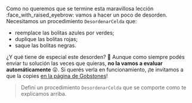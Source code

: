 Como no queremos que se termine esta maravillosa lección :face_with_raised_eyebrow: vamos a hacer un poco de desorden. Necesitamos un procedimiento `DesordenarCelda` que:

* reemplace las bolitas azules por verdes;
* duplique las bolitas rojas;
* saque las bolitas negras.

¿Y qué tiene de especial este desorden? :thinking: Aunque como siempre podés enviar tu solución las veces que quieras, **no la vamos a evaluar automáticamente** :open_mouth:. Si querés verla en funcionamiento, ¡te invitamos a que la copies [en la página de Gobstones](https://gobstones.github.io/gobstones-sr/)! 

> Definí un procedimiento `DesordenarCelda` que se comporte como te explicamos arriba.

<style>
  .notify-problem-box {
    display: none;
  }
</style>

<script>
  $(".submission-results h4 strong").text("¡Gracias por enviar tu solución!")
</script>